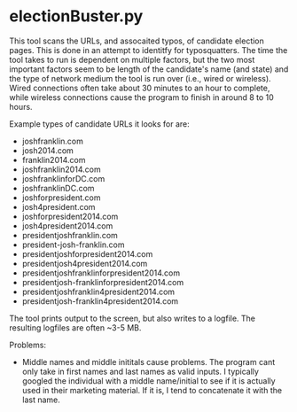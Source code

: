 electionBuster.py
=================

This tool scans the URLs, and assocaited typos, of candidate election pages. This is done in an attempt to identitfy for typosquatters. The time the tool takes to run is dependent on multiple factors, but the two most important factors seem to be length of the candidate's name (and state) and the type of network medium the tool is run over (i.e., wired or wireless). Wired connections often take about 30 minutes to an hour to complete, while wireless connections cause the program to finish in around 8 to 10 hours. 

Example types of candidate URLs it looks for are:

- joshfranklin.com
- josh2014.com
- franklin2014.com
- joshfranklin2014.com
- joshfranklinforDC.com
- joshfranklinDC.com
- joshforpresident.com
- josh4president.com
- joshforpresident2014.com
- josh4president2014.com
- presidentjoshfranklin.com
- president-josh-franklin.com
- presidentjoshforpresident2014.com
- presidentjosh4president2014.com
- presidentjoshfranklinforpresident2014.com
- presidentjosh-franklinforpresident2014.com
- presidentjoshfranklin4president2014.com
- presidentjosh-franklin4president2014.com

The tool prints output to the screen, but also writes to a logfile. The resulting logfiles are often ~3-5 MB. 

Problems:
- Middle names and middle inititals cause problems. The program cant only take in first names and last names as valid inputs. I typically googled the individual with a middle name/initial to see if it is actually used in their marketing material. If it is, I tend to concatenate it with the last name. 
